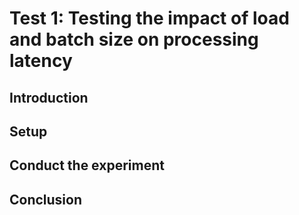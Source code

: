 # Test 1: Testing the impact of load and batch size on processing latency

## Introduction

## Setup

## Conduct the experiment

## Conclusion
